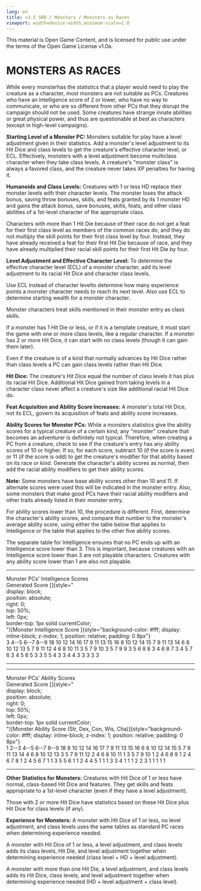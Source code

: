 ```yaml
---
lang: en
title: v3.5 SRD / Monsters / Monsters as Races
viewport: width=device-width,minimum-scale=1.0
---
```


This material is Open Game Content, and is licensed for public use under
the terms of the Open Game License v1.0a.

# MONSTERS AS RACES

While every monsterhas the statistics that a player would need to play
the creature as a character, most monsters are not suitable as PCs.
Creatures who have an Intelligence score of 2 or lower, who have no way
to communicate, or who are so different from other PCs that they disrupt
the campaign should not be used. Some creatures have strange innate
abilities or great physical power, and thus are questionable at best as
characters (except in high-level campaigns).

**Starting Level of a Monster PC:** Monsters suitable for play have a
level adjustment given in their statistics. Add a monster's level
adjustment to its Hit Dice and class levels to get the creature's
effective character level, or ECL. Effectively, monsters with a level
adjustment become multiclass character when they take class levels. A
creature's "monster class" is always a favored class, and the creature
never takes XP penalties for having it.

**Humanoids and Class Levels:** Creatures with 1 or less HD replace
their monster levels with their character levels. The monster loses the
attack bonus, saving throw bonuses, skills, and feats granted by its 1
monster HD and gains the attack bonus, save bonuses, skills, feats, and
other class abilities of a 1st-level character of the appropriate class.

Characters with more than 1 Hit Die because of their race do not get a
feat for their first class level as members of the common races do, and
they do not multiply the skill points for their first class level by
four. Instead, they have already received a feat for their first Hit Die
because of race, and they have already multiplied their racial skill
points for their first Hit Die by four.

**Level Adjustment and Effective Character Level:** To determine the
effective character level (ECL) of a monster character, add its level
adjustment to its racial Hit Dice and character class levels.

Use ECL instead of character levelto determine how many experience
points a monster character needs to reach its next level. Also use ECL
to determine starting wealth for a monster character.

Monster characters treat skills mentioned in their monster entry as
class skills.

If a monster has 1 Hit Die or less, or if it is a template creature, it
must start the game with one or more class levels, like a regular
character. If a monster has 2 or more Hit Dice, it can start with no
class levels (though it can gain them later).

Even if the creature is of a kind that normally advances by Hit Dice
rather than class levels a PC can gain class levels rather than Hit
Dice.

**Hit Dice:** The creature's Hit Dice equal the number of class levels
it has plus its racial Hit Dice. Additional Hit Dice gained from taking
levels in a character class never affect a creature's size like
additional racial Hit Dice do.

**Feat Acquisition and Ability Score Increases:** A monster's total Hit
Dice, not its ECL, govern its acquisition of feats and ability score
increases.

**Ability Scores for Monster PCs:** While a monsters statistics give the
ability scores for a typical creature of a certain kind, any "monster"
creature that becomes an adventurer is definitely not typical.
Therefore, when creating a PC from a creature, check to see if the
creature's entry has any ability scores of 10 or higher. If so, for each
score, subtract 10 (if the score is even) or 11 (if the score is odd) to
get the creature's modifier for that ability based on its race or kind.
Generate the character's ability scores as normal, then add the racial
ability modifiers to get their ability scores.

**Note:** Some monsters have base ability scores other than 10 and 11.
If alternate scores were used this will be indicated in the monster
entry. Also, some monsters that make good PCs have their racial ability
modifiers and other traits already listed in their monster entry.

For ability scores lower than 10, the procedure is different. First,
determine the character's ability scores, and compare that number to the
monster's average ability score, using either the table below that
applies to Intelligence or the table that applies to the other five
ability scores.

The separate table for Intelligence ensures that no PC ends up with an
Intelligence score lower than 3. This is important, because creatures
with an Intelligence score lower than 3 are not playable characters.
Creatures with any ability score lower than 1 are also not playable.

  ---------------------------------- ------------------------------------------------------------------------------------------------------------------------------------------------------ ------ ------ ------
  Monster PCs' Intelligence Scores                                                                                                                                                                        
  Generated Score                    []{style="                                                                                                                                                           
                                                     display: block;                                                                                                                                      
                                                     position: absolute;                                                                                                                                  
                                                     right: 0;                                                                                                                                            
                                                     top: 50%;                                                                                                                                            
                                                     left: 0px;                                                                                                                                           
                                                     border-top: 1px solid currentColor;                                                                                                                  
                                                   "}[Monster Intelligence Score ]{style="background-color: #fff; display: inline-block; z-index: 1; position: relative; padding: 0 8px"}                 
                                     3                                                                                                                                                      4--5   6--7   8--9
  18                                 10                                                                                                                                                     12     14     16
  17                                 9                                                                                                                                                      11     13     15
  16                                 8                                                                                                                                                      10     12     14
  15                                 7                                                                                                                                                      9      11     13
  14                                 6                                                                                                                                                      8      10     12
  13                                 5                                                                                                                                                      7      9      11
  12                                 4                                                                                                                                                      6      8      10
  11                                 3                                                                                                                                                      5      7      9
  10                                 3                                                                                                                                                      5      7      9
  9                                  3                                                                                                                                                      5      6      8
  8                                  3                                                                                                                                                      4      6      8
  7                                  3                                                                                                                                                      4      5      7
  6                                  3                                                                                                                                                      4      5      6
  5                                  3                                                                                                                                                      3      5      5
  4                                  3                                                                                                                                                      3      4      4
  3                                  3                                                                                                                                                      3      3      3
  ---------------------------------- ------------------------------------------------------------------------------------------------------------------------------------------------------ ------ ------ ------

  ----------------------------- -------------------------------------------------------------------------------------------------------------------------------------------------------------------------- ------ ------ ------ ------
  Monster PCs' Ability Scores                                                                                                                                                                                                   
  Generated Score               []{style="                                                                                                                                                                                      
                                                display: block;                                                                                                                                                                 
                                                position: absolute;                                                                                                                                                             
                                                right: 0;                                                                                                                                                                       
                                                top: 50%;                                                                                                                                                                       
                                                left: 0px;                                                                                                                                                                      
                                                border-top: 1px solid currentColor;                                                                                                                                             
                                              "}[Monster Ability Score (Str, Dex, Con, Wis, Cha)]{style="background-color: #fff; display: inline-block; z-index: 1; position: relative; padding: 0 8px"}                        
                                1                                                                                                                                                                          2--3   4--5   6--7   8--9
  18                            8                                                                                                                                                                          10     12     14     16
  17                            7                                                                                                                                                                          9      11     13     15
  16                            6                                                                                                                                                                          8      10     12     14
  15                            5                                                                                                                                                                          7      9      11     13
  14                            4                                                                                                                                                                          6      8      10     12
  13                            3                                                                                                                                                                          5      7      9      11
  12                            2                                                                                                                                                                          4      6      8      10
  11                            1                                                                                                                                                                          3      5      7      9
  10                            1                                                                                                                                                                          2      4      6      8
  9                             1                                                                                                                                                                          2      4      6      7
  8                             1                                                                                                                                                                          2      4      5      6
  7                             1                                                                                                                                                                          1      3      5      5
  6                             1                                                                                                                                                                          1      2      4      4
  5                             1                                                                                                                                                                          1      1      3      3
  4                             1                                                                                                                                                                          1      1      2      2
  3                             1                                                                                                                                                                          1      1      1      1
  ----------------------------- -------------------------------------------------------------------------------------------------------------------------------------------------------------------------- ------ ------ ------ ------

**Other Statistics for Monsters:** Creatures with Hit Dice of 1 or less
have normal, class-based Hit Dice and features. They get skills and
feats appropriate to a 1st-level character (even if they have a level
adjustment).

Those with 2 or more Hit Dice have statistics based on these Hit Dice
plus Hit Dice for class levels (if any).

**Experience for Monsters:** A monster with Hit Dice of 1 or less, no
level adjustment, and class levels uses the same tables as standard PC
races when determining experience needed.

A monster with Hit Dice of 1 or less, a level adjustment, and class
levels adds its class levels, Hit Die, and level adjustment together
when determining experience needed (class level + HD + level
adjustment).

A monster with more than one Hit Die, a level adjustment, and class
levels adds its Hit Dice, class levels, and level adjustment together
when determining experience needed (HD + level adjustment + class
level).
